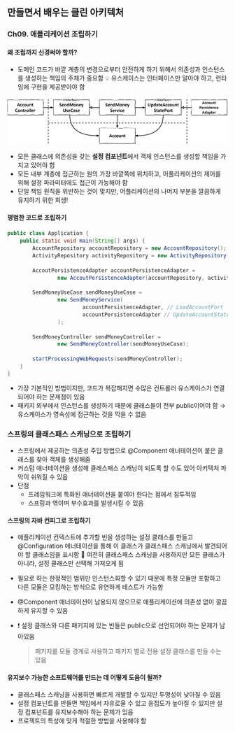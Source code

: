 ## 만들면서 배우는 클린 아키텍처

### Ch09. 애플리케이션 조립하기

#### 왜 조립까지 신경써야 할까?

- 도메인 코드가 바깥 계층의 변경으로부터 안전하게 하기 위해서 의존성과 인스턴스를 생성하는 책임의 주체가 중요함
  💡 유스케이스는 인터페이스만 알아야 하고, 런타임에 구현을 제공받아야 함

![설정 컴포넌트](https://github.com/YeJi-Park/TIL/blob/main/Get-your-hands-dirty-on-clean-architecture/images/08_1.PNG)

- 모든 클래스에 의존성을 갖는 **설정 컴포넌트**에서 객체 인스턴스를 생성할 책임을 가지고 있어야 함
- 모든 내부 계층에 접근하는 원의 가장 바깥쪽에 위치하고, 어플리케이션의 제어를 위해 설정 파라미터에도 접근이 가능해야 함
- 단일 책임 원칙을 위반하는 것이 맞지만, 어플리케이션의 나머지 부분을 깔끔하게 유지하기 위한 희생!

#### 평범한 코드로 조립하기

```java
public class Application {
    public static void main(String[] args) {
        AccountRepository accountRepository = new AccountRepository();
        ActivityRepository activityRepository = new ActivityRepository();

        AccoutPersistenceAdapter accountPersistenceAdapter =
                new AccoutPersistenceAdapter(accountRepository, activityRepository);

        SendMoneyUseCase sendMoneyUseCase =
                new SendMoneyService(
                        accountPersistenceAdapter, // LoadAccountPort
                        accountPersistenceAdapter // UpdateAccountStatePort
                );

        SendMoneyController sendMoneyController =
                new SendMoneyController(sendMoneyUseCase);

        startProcessingWebRequests(sendMoneyController);
    }
}

```

- 가장 기본적인 방법이지만, 코드가 복잡해지면 수많은 컨트롤러 유스케이스가 연결되어야 하는 문제점이 있음
- 패키지 외부에서 인스턴스를 생성하기 때문에 클래스들이 전부 public이어야 함
  → 유스케이스가 영속성에 접근하는 것을 막을 수 없음

### 스프링의 클래스패스 스캐닝으로 조립하기

- 스프링에서 제공하는 의존성 주입 방법으로 @Component 애너테이션이 붙은 클래스를 찾아 객체를 생성해줌
- 커스텀 애너테이션을 생성해 클래스패스 스캐닝이 되도록 할 수도 있어 아키텍처 파악이 쉬워질 수 있음
- 단점
  - 프레임워크에 특화된 애너테이션을 붙여야 한다는 점에서 침투적임
  - 스프링과 엮이며 부수효과를 발생시킬 수 있음

#### 스프링의 자바 컨피그로 조립하기

- 애플리케이션 컨텍스트에 추가할 빈을 생성하는 설정 클래스를 만들고 @Configuration 애너테이션을 통해 이 클래스가 클래스패스 스캐닝에서 발견되어야 할 클래스임을 표시함
  🔔 여전히 클래스패스 스캐닝을 사용하지만 모든 클래스가 아니라, 설정 클래스만 선택해 가져오게 됨

- 필요로 하는 한정적인 범위만 인스턴스화할 수 있기 때문에 특정 모듈만 포함하고 다른 모듈은 모킹하는 방식으로 유연하게 테스트가 가능함

- @Component 애너테이션이 남용되지 않으므로 애플리케이션에 의존성 없이 깔끔하게 유지할 수 있음

- ❗ 설정 클래스와 다른 패키지에 있는 빈들은 public으로 선언되어야 하는 문제가 남아있음

  > 패키지를 모듈 경계로 사용하고 패키지 별로 전용 설정 클래스를 만들 수는 있음

#### 유지보수 가능한 소프트웨어를 만드는 데 어떻게 도움이 될까?

- 클래스패스 스캐닝을 사용하면 빠르게 개발할 수 있지만 투명성이 낮아질 수 있음
- 설정 컴포넌트를 만들면 책임에서 자유로울 수 있고 응집도가 높아질 수 있지만 설정 컴포넌트를 유지보수해야 하는 문제가 있음
- 프로젝트의 특성에 맞게 적절한 방법을 사용해야 함